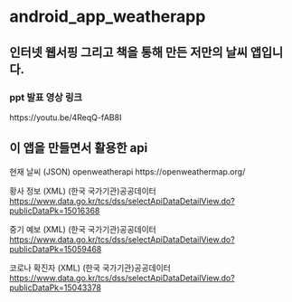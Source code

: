 # android_app_weatherapp

<h2>인터넷 웹서핑 그리고 책을 통해 만든 저만의 날씨 앱입니다.</h2>

<h3>ppt 발표 영상 링크</h3>
https://youtu.be/4ReqQ-fAB8I
<br>

<h2>이 앱을 만들면서 활용한 api</h2>
현재 날씨 (JSON) openweatherapi https://openweathermap.org/ 
<br>

황사 정보 (XML) (한국 국가기관)공공데이터 
https://www.data.go.kr/tcs/dss/selectApiDataDetailView.do?publicDataPk=15016368 
<br>

중기 예보 (XML) (한국 국가기관)공공데이터 
https://www.data.go.kr/tcs/dss/selectApiDataDetailView.do?publicDataPk=15059468
<br>

코로나 확진자 (XML) (한국 국가기관)공공데이터 
https://www.data.go.kr/tcs/dss/selectApiDataDetailView.do?publicDataPk=15043378
